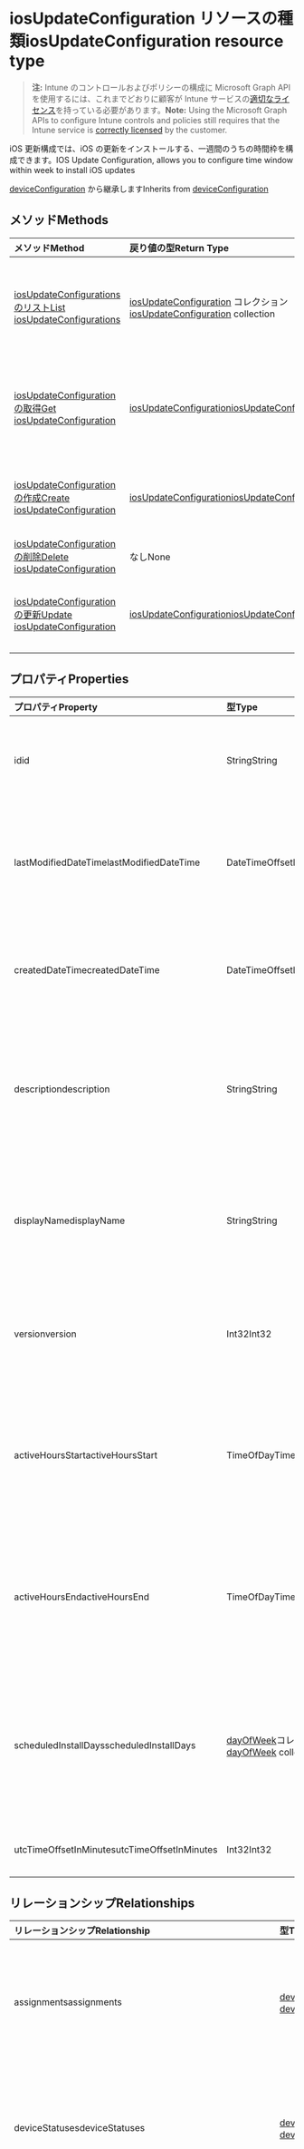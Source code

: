 # <a name="iosupdateconfiguration-resource-type"></a><span data-ttu-id="35bfe-101">iosUpdateConfiguration リソースの種類</span><span class="sxs-lookup"><span data-stu-id="35bfe-101">iosUpdateConfiguration resource type</span></span>

> <span data-ttu-id="35bfe-102">**注:** Intune のコントロールおよびポリシーの構成に Microsoft Graph API を使用するには、これまでどおりに顧客が Intune サービスの[適切なライセンス](https://go.microsoft.com/fwlink/?linkid=839381)を持っている必要があります。</span><span class="sxs-lookup"><span data-stu-id="35bfe-102">**Note:** Using the Microsoft Graph APIs to configure Intune controls and policies still requires that the Intune service is [correctly licensed](https://go.microsoft.com/fwlink/?linkid=839381) by the customer.</span></span>

<span data-ttu-id="35bfe-103">iOS 更新構成では、iOS の更新をインストールする、一週間のうちの時間枠を構成できます。</span><span class="sxs-lookup"><span data-stu-id="35bfe-103">IOS Update Configuration, allows you to configure time window within week to install iOS updates</span></span>

<span data-ttu-id="35bfe-104">[deviceConfiguration](../resources/intune_deviceconfig_deviceconfiguration.md) から継承します</span><span class="sxs-lookup"><span data-stu-id="35bfe-104">Inherits from [deviceConfiguration](../resources/intune_deviceconfig_deviceconfiguration.md)</span></span>

## <a name="methods"></a><span data-ttu-id="35bfe-105">メソッド</span><span class="sxs-lookup"><span data-stu-id="35bfe-105">Methods</span></span>
|<span data-ttu-id="35bfe-106">メソッド</span><span class="sxs-lookup"><span data-stu-id="35bfe-106">Method</span></span>|<span data-ttu-id="35bfe-107">戻り値の型</span><span class="sxs-lookup"><span data-stu-id="35bfe-107">Return Type</span></span>|<span data-ttu-id="35bfe-108">説明</span><span class="sxs-lookup"><span data-stu-id="35bfe-108">Description</span></span>|
|:---|:---|:---|
|[<span data-ttu-id="35bfe-109">iosUpdateConfigurations のリスト</span><span class="sxs-lookup"><span data-stu-id="35bfe-109">List iosUpdateConfigurations</span></span>](../api/intune_deviceconfig_iosupdateconfiguration_list.md)|<span data-ttu-id="35bfe-110">[iosUpdateConfiguration](../resources/intune_deviceconfig_iosupdateconfiguration.md) コレクション</span><span class="sxs-lookup"><span data-stu-id="35bfe-110">[iosUpdateConfiguration](../resources/intune_deviceconfig_iosupdateconfiguration.md) collection</span></span>|<span data-ttu-id="35bfe-111">[iosUpdateConfiguration](../resources/intune_deviceconfig_iosupdateconfiguration.md) オブジェクトのプロパティとリレーションシップをリストします。</span><span class="sxs-lookup"><span data-stu-id="35bfe-111">List properties and relationships of the [iosUpdateConfiguration](../resources/intune_deviceconfig_iosupdateconfiguration.md) objects.</span></span>|
|[<span data-ttu-id="35bfe-112">iosUpdateConfiguration の取得</span><span class="sxs-lookup"><span data-stu-id="35bfe-112">Get iosUpdateConfiguration</span></span>](../api/intune_deviceconfig_iosupdateconfiguration_get.md)|[<span data-ttu-id="35bfe-113">iosUpdateConfiguration</span><span class="sxs-lookup"><span data-stu-id="35bfe-113">iosUpdateConfiguration</span></span>](../resources/intune_deviceconfig_iosupdateconfiguration.md)|<span data-ttu-id="35bfe-114">[iosUpdateConfiguration](../resources/intune_deviceconfig_iosupdateconfiguration.md) オブジェクトのプロパティとリレーションシップを読み取ります。</span><span class="sxs-lookup"><span data-stu-id="35bfe-114">Read properties and relationships of the [iosUpdateConfiguration](../resources/intune_deviceconfig_iosupdateconfiguration.md) object.</span></span>|
|[<span data-ttu-id="35bfe-115">iosUpdateConfiguration の作成</span><span class="sxs-lookup"><span data-stu-id="35bfe-115">Create iosUpdateConfiguration</span></span>](../api/intune_deviceconfig_iosupdateconfiguration_create.md)|[<span data-ttu-id="35bfe-116">iosUpdateConfiguration</span><span class="sxs-lookup"><span data-stu-id="35bfe-116">iosUpdateConfiguration</span></span>](../resources/intune_deviceconfig_iosupdateconfiguration.md)|<span data-ttu-id="35bfe-117">新しい [iosUpdateConfiguration](../resources/intune_deviceconfig_iosupdateconfiguration.md) オブジェクトを作成します。</span><span class="sxs-lookup"><span data-stu-id="35bfe-117">Create a new [iosUpdateConfiguration](../resources/intune_deviceconfig_iosupdateconfiguration.md) object.</span></span>|
|[<span data-ttu-id="35bfe-118">iosUpdateConfiguration の削除</span><span class="sxs-lookup"><span data-stu-id="35bfe-118">Delete iosUpdateConfiguration</span></span>](../api/intune_deviceconfig_iosupdateconfiguration_delete.md)|<span data-ttu-id="35bfe-119">なし</span><span class="sxs-lookup"><span data-stu-id="35bfe-119">None</span></span>|<span data-ttu-id="35bfe-120">[iosUpdateConfiguration](../resources/intune_deviceconfig_iosupdateconfiguration.md) を削除します。</span><span class="sxs-lookup"><span data-stu-id="35bfe-120">Deletes a [iosUpdateConfiguration](../resources/intune_deviceconfig_iosupdateconfiguration.md).</span></span>|
|[<span data-ttu-id="35bfe-121">iosUpdateConfiguration の更新</span><span class="sxs-lookup"><span data-stu-id="35bfe-121">Update iosUpdateConfiguration</span></span>](../api/intune_deviceconfig_iosupdateconfiguration_update.md)|[<span data-ttu-id="35bfe-122">iosUpdateConfiguration</span><span class="sxs-lookup"><span data-stu-id="35bfe-122">iosUpdateConfiguration</span></span>](../resources/intune_deviceconfig_iosupdateconfiguration.md)|<span data-ttu-id="35bfe-123">[iosUpdateConfiguration](../resources/intune_deviceconfig_iosupdateconfiguration.md) オブジェクトのプロパティを更新します。</span><span class="sxs-lookup"><span data-stu-id="35bfe-123">Update the properties of a [iosUpdateConfiguration](../resources/intune_deviceconfig_iosupdateconfiguration.md) object.</span></span>|

## <a name="properties"></a><span data-ttu-id="35bfe-124">プロパティ</span><span class="sxs-lookup"><span data-stu-id="35bfe-124">Properties</span></span>
|<span data-ttu-id="35bfe-125">プロパティ</span><span class="sxs-lookup"><span data-stu-id="35bfe-125">Property</span></span>|<span data-ttu-id="35bfe-126">型</span><span class="sxs-lookup"><span data-stu-id="35bfe-126">Type</span></span>|<span data-ttu-id="35bfe-127">説明</span><span class="sxs-lookup"><span data-stu-id="35bfe-127">Description</span></span>|
|:---|:---|:---|
|<span data-ttu-id="35bfe-128">id</span><span class="sxs-lookup"><span data-stu-id="35bfe-128">id</span></span>|<span data-ttu-id="35bfe-129">String</span><span class="sxs-lookup"><span data-stu-id="35bfe-129">String</span></span>|<span data-ttu-id="35bfe-130">エンティティのキー。</span><span class="sxs-lookup"><span data-stu-id="35bfe-130">Key of the entity.</span></span> <span data-ttu-id="35bfe-131">[deviceConfiguration](../resources/intune_deviceconfig_deviceconfiguration.md) から継承します</span><span class="sxs-lookup"><span data-stu-id="35bfe-131">Inherited from [deviceConfiguration](../resources/intune_deviceconfig_deviceconfiguration.md)</span></span>|
|<span data-ttu-id="35bfe-132">lastModifiedDateTime</span><span class="sxs-lookup"><span data-stu-id="35bfe-132">lastModifiedDateTime</span></span>|<span data-ttu-id="35bfe-133">DateTimeOffset</span><span class="sxs-lookup"><span data-stu-id="35bfe-133">DateTimeOffset</span></span>|<span data-ttu-id="35bfe-134">オブジェクトが最後に変更された DateTime。</span><span class="sxs-lookup"><span data-stu-id="35bfe-134">DateTime the object was last modified.</span></span> <span data-ttu-id="35bfe-135">[deviceConfiguration](../resources/intune_deviceconfig_deviceconfiguration.md) から継承します</span><span class="sxs-lookup"><span data-stu-id="35bfe-135">Inherited from [deviceConfiguration](../resources/intune_deviceconfig_deviceconfiguration.md)</span></span>|
|<span data-ttu-id="35bfe-136">createdDateTime</span><span class="sxs-lookup"><span data-stu-id="35bfe-136">createdDateTime</span></span>|<span data-ttu-id="35bfe-137">DateTimeOffset</span><span class="sxs-lookup"><span data-stu-id="35bfe-137">DateTimeOffset</span></span>|<span data-ttu-id="35bfe-138">オブジェクトが作成された DateTime。</span><span class="sxs-lookup"><span data-stu-id="35bfe-138">DateTime the object was created.</span></span> <span data-ttu-id="35bfe-139">[deviceConfiguration](../resources/intune_deviceconfig_deviceconfiguration.md) から継承します</span><span class="sxs-lookup"><span data-stu-id="35bfe-139">Inherited from [deviceConfiguration](../resources/intune_deviceconfig_deviceconfiguration.md)</span></span>|
|<span data-ttu-id="35bfe-140">description</span><span class="sxs-lookup"><span data-stu-id="35bfe-140">description</span></span>|<span data-ttu-id="35bfe-141">String</span><span class="sxs-lookup"><span data-stu-id="35bfe-141">String</span></span>|<span data-ttu-id="35bfe-142">デバイス構成について管理者が提供した説明。</span><span class="sxs-lookup"><span data-stu-id="35bfe-142">Admin provided description of the Device Configuration.</span></span> <span data-ttu-id="35bfe-143">[deviceConfiguration](../resources/intune_deviceconfig_deviceconfiguration.md) から継承します</span><span class="sxs-lookup"><span data-stu-id="35bfe-143">Inherited from [deviceConfiguration](../resources/intune_deviceconfig_deviceconfiguration.md)</span></span>|
|<span data-ttu-id="35bfe-144">displayName</span><span class="sxs-lookup"><span data-stu-id="35bfe-144">displayName</span></span>|<span data-ttu-id="35bfe-145">String</span><span class="sxs-lookup"><span data-stu-id="35bfe-145">String</span></span>|<span data-ttu-id="35bfe-146">デバイス構成について管理者が指定した名前。</span><span class="sxs-lookup"><span data-stu-id="35bfe-146">Admin provided name of the device configuration.</span></span> <span data-ttu-id="35bfe-147">[deviceConfiguration](../resources/intune_deviceconfig_deviceconfiguration.md) から継承します</span><span class="sxs-lookup"><span data-stu-id="35bfe-147">Inherited from [deviceConfiguration](../resources/intune_deviceconfig_deviceconfiguration.md)</span></span>|
|<span data-ttu-id="35bfe-148">version</span><span class="sxs-lookup"><span data-stu-id="35bfe-148">version</span></span>|<span data-ttu-id="35bfe-149">Int32</span><span class="sxs-lookup"><span data-stu-id="35bfe-149">Int32</span></span>|<span data-ttu-id="35bfe-150">デバイス構成のバージョン。</span><span class="sxs-lookup"><span data-stu-id="35bfe-150">Version of the device configuration.</span></span> <span data-ttu-id="35bfe-151">[deviceConfiguration](../resources/intune_deviceconfig_deviceconfiguration.md) から継承します</span><span class="sxs-lookup"><span data-stu-id="35bfe-151">Inherited from [deviceConfiguration](../resources/intune_deviceconfig_deviceconfiguration.md)</span></span>|
|<span data-ttu-id="35bfe-152">activeHoursStart</span><span class="sxs-lookup"><span data-stu-id="35bfe-152">activeHoursStart</span></span>|<span data-ttu-id="35bfe-153">TimeOfDay</span><span class="sxs-lookup"><span data-stu-id="35bfe-153">TimeOfDay</span></span>|<span data-ttu-id="35bfe-154">アクティブ時間の始まり (アクティブ時間は、更新のインストールが実施されない時間枠のことです)</span><span class="sxs-lookup"><span data-stu-id="35bfe-154">Active Hours Start (active hours mean the time window when updates install should not happen)</span></span>|
|<span data-ttu-id="35bfe-155">activeHoursEnd</span><span class="sxs-lookup"><span data-stu-id="35bfe-155">activeHoursEnd</span></span>|<span data-ttu-id="35bfe-156">TimeOfDay</span><span class="sxs-lookup"><span data-stu-id="35bfe-156">TimeOfDay</span></span>|<span data-ttu-id="35bfe-157">アクティブ時間の終わり (アクティブ時間は、更新のインストールが実施されない時間枠のことです)</span><span class="sxs-lookup"><span data-stu-id="35bfe-157">Active Hours End (active hours mean the time window when updates install should not happen)</span></span>|
|<span data-ttu-id="35bfe-158">scheduledInstallDays</span><span class="sxs-lookup"><span data-stu-id="35bfe-158">scheduledInstallDays</span></span>|<span data-ttu-id="35bfe-159">[dayOfWeek](../resources/intune_deviceconfig_dayofweek.md)コレクション</span><span class="sxs-lookup"><span data-stu-id="35bfe-159">[dayOfWeek](../resources/intune_deviceconfig_dayofweek.md) collection</span></span>|<span data-ttu-id="35bfe-160">アクティブ時間が設定されている曜日。</span><span class="sxs-lookup"><span data-stu-id="35bfe-160">Days in week for which active hours are configured.</span></span> <span data-ttu-id="35bfe-161">このコレクションには、最大で 7 個の要素を含めることができます。</span><span class="sxs-lookup"><span data-stu-id="35bfe-161">This collection can contain a maximum of 7 elements.</span></span>|
|<span data-ttu-id="35bfe-162">utcTimeOffsetInMinutes</span><span class="sxs-lookup"><span data-stu-id="35bfe-162">utcTimeOffsetInMinutes</span></span>|<span data-ttu-id="35bfe-163">Int32</span><span class="sxs-lookup"><span data-stu-id="35bfe-163">Int32</span></span>|<span data-ttu-id="35bfe-164">分単位で示す、UTC タイム オフセット</span><span class="sxs-lookup"><span data-stu-id="35bfe-164">UTC Time Offset indicated in minutes</span></span>|

## <a name="relationships"></a><span data-ttu-id="35bfe-165">リレーションシップ</span><span class="sxs-lookup"><span data-stu-id="35bfe-165">Relationships</span></span>
|<span data-ttu-id="35bfe-166">リレーションシップ</span><span class="sxs-lookup"><span data-stu-id="35bfe-166">Relationship</span></span>|<span data-ttu-id="35bfe-167">型</span><span class="sxs-lookup"><span data-stu-id="35bfe-167">Type</span></span>|<span data-ttu-id="35bfe-168">説明</span><span class="sxs-lookup"><span data-stu-id="35bfe-168">Description</span></span>|
|:---|:---|:---|
|<span data-ttu-id="35bfe-169">assignments</span><span class="sxs-lookup"><span data-stu-id="35bfe-169">assignments</span></span>|<span data-ttu-id="35bfe-170">[deviceConfigurationAssignment](../resources/intune_deviceconfig_deviceconfigurationassignment.md) コレクション</span><span class="sxs-lookup"><span data-stu-id="35bfe-170">[deviceConfigurationAssignment](../resources/intune_deviceconfig_deviceconfigurationassignment.md) collection</span></span>|<span data-ttu-id="35bfe-171">デバイスの構成プロファイルの割り当てのリスト。</span><span class="sxs-lookup"><span data-stu-id="35bfe-171">The list of assignments for the device configuration profile.</span></span> <span data-ttu-id="35bfe-172">[deviceConfiguration](../resources/intune_deviceconfig_deviceconfiguration.md) から継承します</span><span class="sxs-lookup"><span data-stu-id="35bfe-172">Inherited from [deviceConfiguration](../resources/intune_deviceconfig_deviceconfiguration.md)</span></span>|
|<span data-ttu-id="35bfe-173">deviceStatuses</span><span class="sxs-lookup"><span data-stu-id="35bfe-173">deviceStatuses</span></span>|<span data-ttu-id="35bfe-174">[deviceConfigurationDeviceStatus](../resources/intune_deviceconfig_deviceconfigurationdevicestatus.md) コレクション</span><span class="sxs-lookup"><span data-stu-id="35bfe-174">[deviceConfigurationDeviceStatus](../resources/intune_deviceconfig_deviceconfigurationdevicestatus.md) collection</span></span>|<span data-ttu-id="35bfe-175">デバイスごとのデバイス構成のインストール状況。</span><span class="sxs-lookup"><span data-stu-id="35bfe-175">Device configuration installation status by device.</span></span> <span data-ttu-id="35bfe-176">[deviceConfiguration](../resources/intune_deviceconfig_deviceconfiguration.md) から継承します</span><span class="sxs-lookup"><span data-stu-id="35bfe-176">Inherited from [deviceConfiguration](../resources/intune_deviceconfig_deviceconfiguration.md)</span></span>|
|<span data-ttu-id="35bfe-177">userStatuses</span><span class="sxs-lookup"><span data-stu-id="35bfe-177">userStatuses</span></span>|<span data-ttu-id="35bfe-178">[deviceConfigurationUserStatus](../resources/intune_deviceconfig_deviceconfigurationuserstatus.md) コレクション</span><span class="sxs-lookup"><span data-stu-id="35bfe-178">[deviceConfigurationUserStatus](../resources/intune_deviceconfig_deviceconfigurationuserstatus.md) collection</span></span>|<span data-ttu-id="35bfe-179">ユーザーごとのデバイス構成のインストール状態です。</span><span class="sxs-lookup"><span data-stu-id="35bfe-179">Device configuration installation status by user.</span></span> <span data-ttu-id="35bfe-180">[deviceConfiguration](../resources/intune_deviceconfig_deviceconfiguration.md) から継承します</span><span class="sxs-lookup"><span data-stu-id="35bfe-180">Inherited from [deviceConfiguration](../resources/intune_deviceconfig_deviceconfiguration.md)</span></span>|
|<span data-ttu-id="35bfe-181">deviceStatusOverview</span><span class="sxs-lookup"><span data-stu-id="35bfe-181">deviceStatusOverview</span></span>|[<span data-ttu-id="35bfe-182">deviceConfigurationDeviceOverview</span><span class="sxs-lookup"><span data-stu-id="35bfe-182">deviceConfigurationDeviceOverview</span></span>](../resources/intune_deviceconfig_deviceconfigurationdeviceoverview.md)|<span data-ttu-id="35bfe-183">デバイス構成のデバイス状態の概要 ([deviceConfiguration](../resources/intune_deviceconfig_deviceconfiguration.md) から継承)</span><span class="sxs-lookup"><span data-stu-id="35bfe-183">Device Configuration devices status overview Inherited from [deviceConfiguration](../resources/intune_deviceconfig_deviceconfiguration.md)</span></span>|
|<span data-ttu-id="35bfe-184">userStatusOverview</span><span class="sxs-lookup"><span data-stu-id="35bfe-184">userStatusOverview</span></span>|[<span data-ttu-id="35bfe-185">deviceConfigurationUserOverview</span><span class="sxs-lookup"><span data-stu-id="35bfe-185">deviceConfigurationUserOverview</span></span>](../resources/intune_deviceconfig_deviceconfigurationuseroverview.md)|<span data-ttu-id="35bfe-186">デバイス構成のユーザー状態の概要 ([deviceConfiguration](../resources/intune_deviceconfig_deviceconfiguration.md) から継承)</span><span class="sxs-lookup"><span data-stu-id="35bfe-186">Device Configuration users status overview Inherited from [deviceConfiguration](../resources/intune_deviceconfig_deviceconfiguration.md)</span></span>|
|<span data-ttu-id="35bfe-187">deviceSettingStateSummaries</span><span class="sxs-lookup"><span data-stu-id="35bfe-187">deviceSettingStateSummaries</span></span>|<span data-ttu-id="35bfe-188">[settingStateDeviceSummary](../resources/intune_deviceconfig_settingstatedevicesummary.md) コレクション</span><span class="sxs-lookup"><span data-stu-id="35bfe-188">[settingStateDeviceSummary](../resources/intune_deviceconfig_settingstatedevicesummary.md) collection</span></span>|<span data-ttu-id="35bfe-189">デバイス構成設定状態のデバイスの要約 ([deviceConfiguration](../resources/intune_deviceconfig_deviceconfiguration.md) から継承)</span><span class="sxs-lookup"><span data-stu-id="35bfe-189">Device Configuration Setting State Device Summary Inherited from [deviceConfiguration](../resources/intune_deviceconfig_deviceconfiguration.md)</span></span>|

## <a name="json-representation"></a><span data-ttu-id="35bfe-190">JSON 表記</span><span class="sxs-lookup"><span data-stu-id="35bfe-190">JSON Representation</span></span>
<span data-ttu-id="35bfe-191">以下は、リソースの JSON 表記です。</span><span class="sxs-lookup"><span data-stu-id="35bfe-191">Here is a JSON representation of the resource.</span></span>
<!-- {
  "blockType": "resource",
  "keyProperty": "id",
  "@odata.type": "microsoft.graph.iosUpdateConfiguration"
}
-->
``` json
{
  "@odata.type": "#microsoft.graph.iosUpdateConfiguration",
  "id": "String (identifier)",
  "lastModifiedDateTime": "String (timestamp)",
  "createdDateTime": "String (timestamp)",
  "description": "String",
  "displayName": "String",
  "version": 1024,
  "activeHoursStart": "String (time of day)",
  "activeHoursEnd": "String (time of day)",
  "scheduledInstallDays": [
    "String"
  ],
  "utcTimeOffsetInMinutes": 1024
}
```



<!-- {
  "type": "#page.annotation",
  "suppressions": [
     "Warning: /api-reference/v1.0/resources/intune_deviceconfig_iosupdateconfiguration.md/microsoft.graph.iosUpdateConfiguration/scheduledInstallDays:
      Inconsistent types between parameter (String) and table (Object)"
  ],
}
-->
